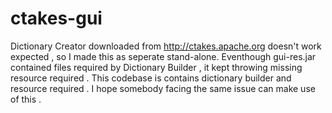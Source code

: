 # ctakes-gui
Dictionary Creator downloaded from http://ctakes.apache.org doesn't work expected , so I made this as seperate stand-alone. Eventhough gui-res.jar contained files required by Dictionary Builder , it kept throwing missing resource required . This codebase is contains dictionary builder and resource required . I hope somebody facing the same issue can make use of this .
